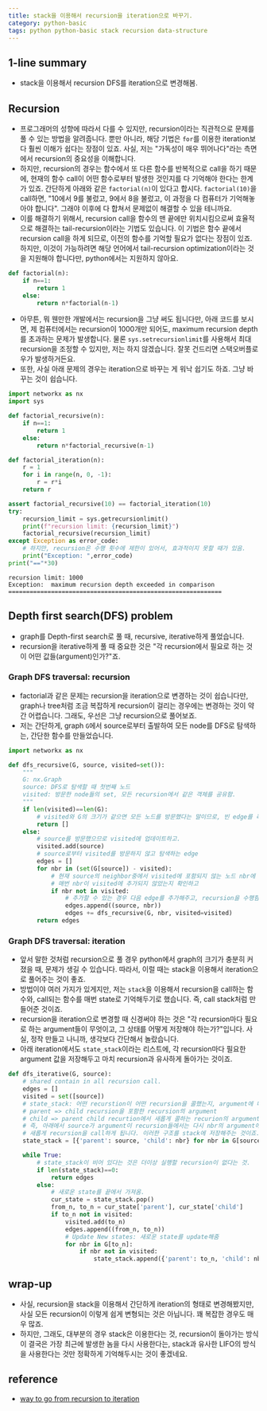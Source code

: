 ```yaml
---
title: stack을 이용해서 recursion을 iteration으로 바꾸기.
category: python-basic
tags: python python-basic stack recursion data-structure
---
```


## 1-line summary

- stack을 이용해서 recursion DFS를 iteration으로 변경해봄.

## Recursion

- 프로그래머의 성향에 따라서 다를 수 있지만, recursion이라는 직관적으로 문제를 풀 수 있는 방법을 알려줍니다. 뿐만 아니라, 해당 기법은 `for`를 이용한 iteration보다 훨씬 이해가 쉽다는 장점이 있죠. 사실, 저는 "가독성이 매우 뛰어나다"라는 측면에서 recursion의 중요성을 이해합니다. 
- 하지만, recursion의 경우는 함수에서 또 다른 함수를 반복적으로 call을 하기 때문에, 현재의 함수 call이 어떤 함수로부터 발생한 것인지를 다 기억해야 한다는 한계가 있죠. 간단하게 아래와 같은 `factorial(n)`이 있다고 합시다. `factorial(10)`을 call하면, "10에서 9를 불렀고, 9에서 8을 불렀고, 이 과정을 다 컴퓨터가 기억해놓아야 합니다". 그래야 이후에 다 합쳐서 문제없이 해결할 수 있을 테니까요. 
- 이를 해결하기 위해서, recursion call을 함수의 맨 끝에만 위치시킴으로써 효율적으로 해결하는 tail-recursion이라는 기법도 있습니다. 이 기법은 함수 끝에서 recursion call을 하게 되므로, 이전의 함수를 기억할 필요가 없다는 장점이 있죠. 하지만, 이것이 가능하려면 해당 언어에서 tail-recursion optimization이라는 것을 지원해야 합니다만, python에서는 지원하지 않아요.

```python
def factorial(n): 
    if n==1:
        return 1
    else:
        return n*factorial(n-1)
```

- 아무튼, 뭐 웬만한 개발에서는 recursion을 그냥 써도 됩니다만, 아래 코드를 보시면, 제 컴퓨터에서는 recursion이 1000개만 되어도, maximum recursion depth를 초과하는 문제가 발생합니다. 물론 `sys.setrecursionlimit`를 사용해서 최대 recursion을 조정할 수 있지만, 저는 하지 않겠습니다. 잘못 건드리면 스택오버플로우가 발생하거든요.
- 또한, 사실 아래 문제의 경우는 iteration으로 바꾸는 게 워낙 쉽기도 하죠. 그냥 바꾸는 것이 쉽습니다.

```python
import networkx as nx
import sys

def factorial_recursive(n): 
    if n==1:
        return 1
    else: 
        return n*factorial_recursive(n-1)

def factorial_iteration(n): 
    r = 1
    for i in range(n, 0, -1):
        r = r*i
    return r

assert factorial_recursive(10) == factorial_iteration(10)
try: 
    recursion_limit = sys.getrecursionlimit()
    print(f"recursion limit: {recursion_limit}")
    factorial_recursive(recursion_limit)
except Exception as error_code:
    # 하지만, recursion은 수행 횟수에 제한이 있어서, 효과적이지 못할 때가 있음.
    print("Exception: ",error_code)
print("=="*30)
```

```plaintext
recursion limit: 1000
Exception:  maximum recursion depth exceeded in comparison
============================================================
```

## Depth first search(DFS) problem

- graph를 Depth-first search로 풀 때, recursive, iterative하게 풀었습니다. 
- recursion을 iterative하게 풀 때 중요한 것은 "각 recursion에서 필요로 하는 것이 어떤 값들(argument)인가?"죠.

### Graph DFS traversal: recursion

- factorial과 같은 문제는 recursion을 iteration으로 변경하는 것이 쉽습니다만, graph나 tree처럼 조금 복잡하게 recursion이 걸리는 경우에는 변경하는 것이 약간 어렵습니다. 그래도, 우선은 그냥 recursion으로 풀어보죠. 
- 저는 간단하게, graph `G`에서 source로부터 출발하여 모든 node를 DFS로 탐색하는, 간단한 함수를 만들었습니다. 

```python
import networkx as nx

def dfs_recursive(G, source, visited=set()): 
    """
    G: nx.Graph
    source: DFS로 탐색할 때 첫번째 노드
    visited: 방문한 node들의 set, 모든 recursion에서 같은 객체를 공유함.
    """
    if len(visited)==len(G):
        # visited와 G의 크기가 같으면 모든 노드를 방문했다는 말이므로, 빈 edge를 리턴함.
        return []
    else: 
        # source를 방문했으므로 visited에 업데이트하고.
        visited.add(source)
        # source로부터 visited를 방문하지 않고 탐색하는 edge
        edges = []
        for nbr in (set(G[source]) - visited):
            # 현재 source의 neighbor중에서 visited에 포함되지 않는 노드 nbr에 대해서 
            # 매번 nbr이 visited에 추가되지 않았는지 확인하고
            if nbr not in visited: 
                # 추가할 수 있는 경우 다음 edge를 추가해주고, recursion을 수행함.
                edges.append((source, nbr))
                edges += dfs_recursive(G, nbr, visited=visited)
        return edges
```

### Graph DFS traversal: iteration 

- 앞서 말한 것처럼 recursion으로 풀 경우 python에서 graph의 크기가 충분히 커졌을 때, 문제가 생길 수 있습니다. 따라서, 이럴 때는 stack을 이용해서 iteration으로 풀어주는 것이 좋죠.
- 방법이야 여러 가지가 있게지만, 저는 `stack`을 이용해서 recursion을 call하는 함수와, call되는 함수를 매번 state로 기억해두기로 했습니다. 즉, call stack처럼 만들어준 것이죠.
- recursion을 iteration으로 변경할 때 신경써야 하는 것은 "각 recursion마다 필요로 하는 argument들이 무엇이고, 그 상태를 어떻게 저장해야 하는가?"입니다. 사실, 정작 만들고 나니까, 생각보다 간단해서 놀랐습니다.
- 아래 iteration에서도 `state_stack`이라는 리스트에, 각 recursion마다 필요한 argument 값을 저장해두고 마치 recursion과 유사하게 돌아가는 것이죠.

```python
def dfs_iterative(G, source): 
    # shared contain in all recursion call. 
    edges = []
    visited = set([source])
    # state_stack: 어떤 recurstion이 어떤 recursion을 콜했는지, argument에 대해서 저장해둠
    # parent => child recursion을 포함한 recursion의 argument
    # child => parent child recurtion에서 새롭게 콜하는 recurion의 argument
    # 즉, 아래에서 source가 argument이 recursion들에서는 다시 nbr의 argument에 대해서 
    # 새롭게 recursion을 call하게 됩니다. 이러한 구조를 stack에 저장해주는 것이죠.
    state_stack = [{'parent': source, 'child': nbr} for nbr in G[source]]

    while True: 
        # state_stack이 비어 있다는 것은 더이상 실행할 recursion이 없다는 것. 
        if len(state_stack)==0:
            return edges
        else:
            # 새로운 state를 끝에서 가져옴.
            cur_state = state_stack.pop()
            from_n, to_n = cur_state['parent'], cur_state['child']
            if to_n not in visited: 
                visited.add(to_n)
                edges.append((from_n, to_n))
                # Update New states: 새로운 state를 update해줌
                for nbr in G[to_n]: 
                    if nbr not in visited: 
                        state_stack.append({'parent': to_n, 'child': nbr})
```

## wrap-up

- 사실, recursion을 stack을 이용해서 간단하게 iteration의 형태로 변경해봤지만, 사실 모든 recursion이 이렇게 쉽게 변형되는 것은 아닙니다. 꽤 복잡한 경우도 매우 많죠. 
- 하지만, 그래도, 대부분의 경우 stack은 이용한다는 것, recursion이 돌아가는 방식이 결국은 가장 최근에 발생한 놈을 다시 사용한다는, stack과 유사한 LIFO의 방식을 사용한다는 것만 정확하게 기억해두시는 것이 좋겠네요.

## reference

- [way to go from recursion to iteration](https://stackoverflow.com/questions/159590/way-to-go-from-recursion-to-iteration)
